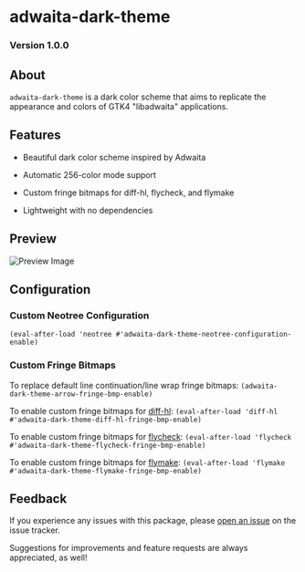 # adwaita-dark-theme
### Version 1.0.0

## About

`adwaita-dark-theme` is a dark color scheme that aims to replicate the appearance and colors of GTK4 "libadwaita" applications.

## Features

* Beautiful dark color scheme inspired by Adwaita

* Automatic 256-color mode support

* Custom fringe bitmaps for diff-hl, flycheck, and flymake

* Lightweight with no dependencies

## Preview

![Preview Image](https://gitlab.com/jessieh/adwaita-dark-theme/raw/assets/preview.png "Preview Image")

## Configuration

### Custom Neotree Configuration

`(eval-after-load 'neotree #'adwaita-dark-theme-neotree-configuration-enable)`

### Custom Fringe Bitmaps

To replace default line continuation/line wrap fringe bitmaps:
`(adwaita-dark-theme-arrow-fringe-bmp-enable)`

To enable custom fringe bitmaps for [diff-hl](https://github.com/dgutov/diff-hl):
`(eval-after-load 'diff-hl #'adwaita-dark-theme-diff-hl-fringe-bmp-enable)`

To enable custom fringe bitmaps for [flycheck](https://www.flycheck.org/en/latest/):
`(eval-after-load 'flycheck #'adwaita-dark-theme-flycheck-fringe-bmp-enable)`

To enable custom fringe bitmaps for [flymake](https://www.emacswiki.org/emacs/FlyMake):
`(eval-after-load 'flymake #'adwaita-dark-theme-flymake-fringe-bmp-enable)`

## Feedback

If you experience any issues with this package, please
[open an issue](https://gitlab.com/jessieh/adwaita-dark-theme/issues/new)
on the issue tracker.

Suggestions for improvements and feature requests are always appreciated, as well!
